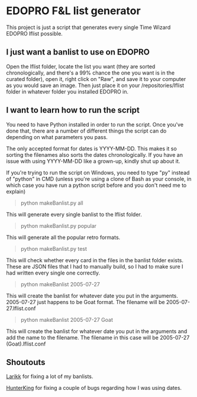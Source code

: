 # EDOPRO F&L list generator

This project is just a script that generates every single Time Wizard EDOPRO lflist possible.

## I just want a banlist to use on EDOPRO

Open the lflist folder, locate the list you want (they are sorted chronologically, and there's a 99% chance the one you want is in the curated folder), open it, right click on "Raw", and save it to your computer as you would save an image. Then just place it on your /repositories/lflist folder in whatever folder you installed EDOPRO in.

## I want to learn how to run the script

You need to have Python installed in order to run the script. Once you've done that, there are a number of different things the script can do depending on what parameters you pass.

The only accepted format for dates is YYYY-MM-DD. This makes it so sorting the filenames also sorts the dates chronologically. If you have an issue with using YYYY-MM-DD like a grown-up, kindly shut up about it.

If you're trying to run the script on Windows, you need to type "py" instead of "python" in CMD (unless you're using a clone of Bash as your console, in which case you have run a python script before and you don't need me to explain)

> python makeBanlist.py all

This will generate every single banlist to the lflist folder.

> python makeBanlist.py popular

This will generate all the popular retro formats.

> python makeBanlist.py test

This will check whether every card in the files in the banlist folder exists. These are JSON files that I had to manually build, so I had to make sure I had written every single one correctly.

> python makeBanlist 2005-07-27

This will create the banlist for whatever date you put in the arguments. 2005-07-27 just happens to be Goat format. The filename will be 2005-07-27.lflist.conf

> python makeBanlist 2005-07-27 Goat

This will create the banlist for whatever date you put in the arguments and add the name to the filename. The filename in this case will be 2005-07-27 (Goat).lflist.conf

## Shoutouts

[Larikk](https://github.com/Larikk) for fixing a lot of my banlists.

[HunterKing](https://github.com/HunterKing) for fixing a couple of bugs regarding how I was using dates.
